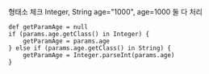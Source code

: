 
형태소 체크
Integer, String age="1000", age=1000 둘 다 처리  

```
def getParamAge = null  
if (params.age.getClass() in Integer) {  
    getParamAge = params.age  
} else if (params.age.getClass() in String) {  
    getParamAge = Integer.parseInt(params.age)  
}
```


